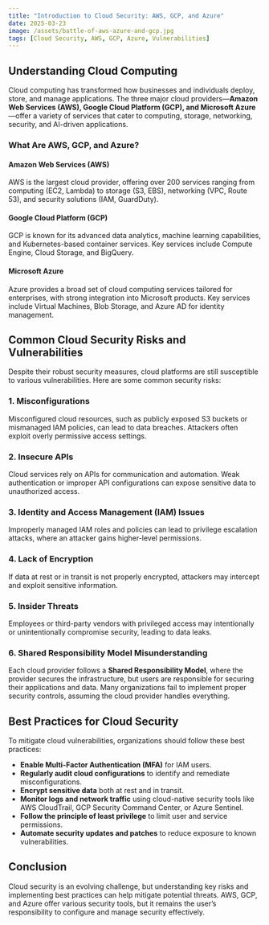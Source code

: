 ```yaml
---
title: "Introduction to Cloud Security: AWS, GCP, and Azure"
date: 2025-03-23
image: /assets/battle-of-aws-azure-and-gcp.jpg
tags: [Cloud Security, AWS, GCP, Azure, Vulnerabilities]
---
```


## Understanding Cloud Computing
Cloud computing has transformed how businesses and individuals deploy, store, and manage applications. The three major cloud providers—**Amazon Web Services (AWS), Google Cloud Platform (GCP), and Microsoft Azure**—offer a variety of services that cater to computing, storage, networking, security, and AI-driven applications. 

### What Are AWS, GCP, and Azure?
#### **Amazon Web Services (AWS)**
AWS is the largest cloud provider, offering over 200 services ranging from computing (EC2, Lambda) to storage (S3, EBS), networking (VPC, Route 53), and security solutions (IAM, GuardDuty). 

#### **Google Cloud Platform (GCP)**
GCP is known for its advanced data analytics, machine learning capabilities, and Kubernetes-based container services. Key services include Compute Engine, Cloud Storage, and BigQuery.

#### **Microsoft Azure**
Azure provides a broad set of cloud computing services tailored for enterprises, with strong integration into Microsoft products. Key services include Virtual Machines, Blob Storage, and Azure AD for identity management.

## Common Cloud Security Risks and Vulnerabilities
Despite their robust security measures, cloud platforms are still susceptible to various vulnerabilities. Here are some common security risks:

### **1. Misconfigurations**
Misconfigured cloud resources, such as publicly exposed S3 buckets or mismanaged IAM policies, can lead to data breaches. Attackers often exploit overly permissive access settings.

### **2. Insecure APIs**
Cloud services rely on APIs for communication and automation. Weak authentication or improper API configurations can expose sensitive data to unauthorized access.

### **3. Identity and Access Management (IAM) Issues**
Improperly managed IAM roles and policies can lead to privilege escalation attacks, where an attacker gains higher-level permissions.

### **4. Lack of Encryption**
If data at rest or in transit is not properly encrypted, attackers may intercept and exploit sensitive information.

### **5. Insider Threats**
Employees or third-party vendors with privileged access may intentionally or unintentionally compromise security, leading to data leaks.

### **6. Shared Responsibility Model Misunderstanding**
Each cloud provider follows a **Shared Responsibility Model**, where the provider secures the infrastructure, but users are responsible for securing their applications and data. Many organizations fail to implement proper security controls, assuming the cloud provider handles everything.

## Best Practices for Cloud Security
To mitigate cloud vulnerabilities, organizations should follow these best practices:

- **Enable Multi-Factor Authentication (MFA)** for IAM users.
- **Regularly audit cloud configurations** to identify and remediate misconfigurations.
- **Encrypt sensitive data** both at rest and in transit.
- **Monitor logs and network traffic** using cloud-native security tools like AWS CloudTrail, GCP Security Command Center, or Azure Sentinel.
- **Follow the principle of least privilege** to limit user and service permissions.
- **Automate security updates and patches** to reduce exposure to known vulnerabilities.

## Conclusion
Cloud security is an evolving challenge, but understanding key risks and implementing best practices can help mitigate potential threats. AWS, GCP, and Azure offer various security tools, but it remains the user’s responsibility to configure and manage security effectively. 
